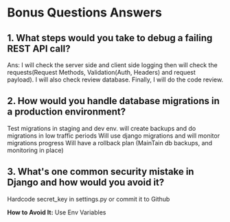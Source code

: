 # Bonus Questions Answers

## 1. What steps would you take to debug a failing REST API call?
Ans: I will check the server side  and client side logging  then will check the requests(Request Methods, Validation(Auth, Headers) and request payload). I will also check review database. Finally, I will do the code review.  



## 2. How would you handle database migrations in a production environment?
Test migrations in staging and dev env.
will create backups and do migrations in low traffic periods
Will use django migrations and will monitor migrations progress
Will have a rollback plan (MainTain db backups, and monitoring in place)


## 3. What's one common security mistake in Django and how would you avoid it?
 Hardcode secret_key in settings.py or commit it to Github

**How to Avoid It:**
Use Env Variables
